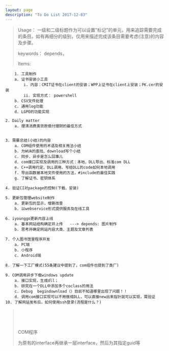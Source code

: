 ```yaml
---
layout: page
description: "To Do List 2017-12-03"  
---
```



> Usage：
> 一级和二级标题作为可以设置"标记"的单元，用来追踪需要完成的条目。如有再细分的级别，仅用来描述完成该条目需要考虑(注意)的内容及步骤。
>
> keywords： depends，
>
> Items:

		1. 工具制作
		a. 证书安装小工具
			i. 内容：CMIT证书在client的安装；WPP上证书在client上安装；PK.cer的安装
			ii. 实现方式： powershell
		b. CSV文件处理
		c. 通用log功能
		d. LGPO的功能实现
		
	2. Daily matter
		a. 理清消费类贷款偿付理财的最佳方式
		
		
	3. 需要总结(小结)的内容
		a. COM组件使用的术语及相关用法小结
		b. 为WUA的查找、download写个小结
		c. 同步、异步是怎么回事儿
		d. com接口实现及调用的三种方式：本地、DLL导出、标准com DLL
		e. C++调用约定、DLL调用、写给DLL的code如何本地调用
		f. 导出函数被本地文件使用的方法，#include的最佳实践
		g. 了解证书、密钥体系
			
	4. 验证CI对package的控制(下载、安装)
		
	5. 更新包管理website制作
		a. 更新包的显示，增删改查
		b. 以webservice形式提供服务及在线工具
			
	6. iyounggo更新内容上线
		a. 基本网站结构确定并上传   ---> depends: 图片制作
		b. 思考并确定网站内容大类、主题及文章列表
			
	7. 个人图书馆里程序开发
		a. PC端
		b. 小程序
		c. Android端
			
	8. 了解一下工厂模式(55条建议中提到了，com组件也提到了类厂)
		
	9. COM调用异步下载windows update
		a. 接口实现，生成dll；
		b. 研究在一个DLL中添加多个coclass的用法
		c. Debug  begindownload（）目前不知道哪里出现了问题！！
		d. 调用com接口实现可以不用做成DLL，可以直接new出来指针就可以实现，需验证
	10. 了解网站发布后，如何使用ssh登录(流程是什么？)

>  
>
>  
>
> COM程序
>
> 为原有的interface再继承一层interface，然后为其指定guid等

